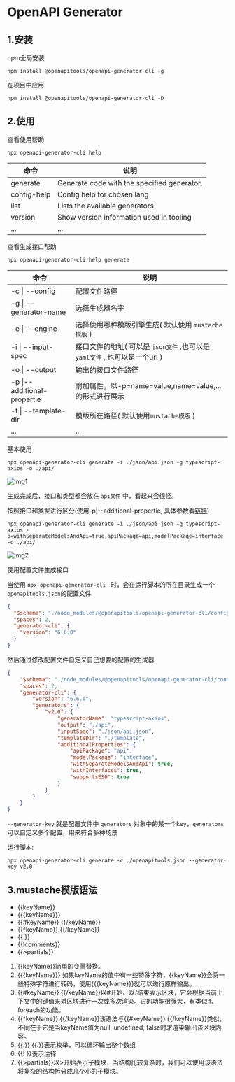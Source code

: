 # OpenAPI Generator

## 1.安装

npm全局安装

```shell
npm install @openapitools/openapi-generator-cli -g
```

在项目中应用

```shell
npm install @openapitools/openapi-generator-cli -D
```

## 2.使用

查看使用帮助

```shell
npx openapi-generator-cli help
```

| 命令        | 说明                                        |
| ----------- | ------------------------------------------- |
| generate    | Generate code with the specified generator. |
| config-help | Config help for chosen lang                 |
| list        | Lists the available generators              |
| version     | Show version information used in tooling    |
| ...         | ...                                         |

查看生成接口帮助

```shell
npx openapi-generator-cli help generate
```

| 命令                        | 说明                                                         |
| --------------------------- | ------------------------------------------------------------ |
| -c \| --config              | 配置文件路径                                                 |
| -g \| --generator-name      | 选择生成器名字                                               |
| -e \| --engine              | 选择使用哪种模版引擎生成( 默认使用 `mustache模版` )          |
| -i \| --input-spec          | 接口文件的地址( 可以是 `json文件` ,也可以是 `yaml文件` , 也可以是一个url  ) |
| -o \| --output              | 输出的接口文件路径                                           |
| -p \|--additional-propertie | 附加属性。以-p=name=value,name=value,...的形式进行展示       |
| -t \| --template-dir        | 模版所在路径( 默认使用`mustache模版` )                       |
| ...                         | ...                                                          |

基本使用

```shell
npx openapi-generator-cli generate -i ./json/api.json -g typescript-axios -o ./api/
```

<img src="./img/img1.png" alt="img1"  />

生成完成后，接口和类型都会放在 `api文件` 中，看起来会很怪。



按照接口和类型进行区分(使用-p|--additional-propertie, 具体参数看[链接](https://openapi-generator.tech/docs/generators/typescript-axios))

```shell
npx openapi-generator-cli generate -i ./json/api.json -g typescript-axios -p=withSeparateModelsAndApi=true,apiPackage=api,modelPackage=interface  -o ./api/
```

![img2](./img/img2.png)

使用配置文件生成接口

当使用 `npx openapi-generator-cli ` 时，会在运行脚本的所在目录生成一个`openapitools.json`的配置文件

```json
{
  "$schema": "./node_modules/@openapitools/openapi-generator-cli/config.schema.json",
  "spaces": 2,
  "generator-cli": {
    "version": "6.6.0"
  }
}
```

然后通过修改配置文件自定义自己想要的配置的生成器

```json
{
    "$schema": "./node_modules/@openapitools/openapi-generator-cli/config.schema.json",
    "spaces": 2,
    "generator-cli": {
        "version": "6.6.0",
        "generators": {
            "v2.0": {
                "generatorName": "typescript-axios",
                "output": "./api",
                "inputSpec": "./json/api.json",
                "templateDir": "./template",
                "additionalProperties": {
                    "apiPackage": "api",
                    "modelPackage": "interface",
                    "withSeparateModelsAndApi": true,
                    "withInterfaces": true,
                    "supportsES6": true
                }
            }
        }
    }
}

```

`--generator-key` 就是配置文件中 `generators` 对象中的某一个key，`generators`可以自定义多个配置，用来符合多种场景

运行脚本:

```shell
npx openapi-generator-cli generate -c ./openapitools.json --generator-key v2.0
```





## 3.mustache模版语法

- {{keyName}}
- {{{keyName}}}
- {{#keyName}} {{/keyName}}
- {{^keyName}} {{/keyName}}
- {{.}}
- {{!comments}}
- {{>partials}}

1. {{keyName}}简单的变量替换。
2. {{{keyName}}} 如果keyName的值中有一些特殊字符，{{keyName}}会将一些特殊字符进行转码，使用{{{keyName}}}就可以进行原样输出。
3. {{#keyName}} {{/keyName}}以#开始、以/结束表示区块，它会根据当前上下文中的键值来对区块进行一次或多次渲染。它的功能很强大，有类似if、foreach的功能。
4. {{^keyName}} {{/keyName}}该语法与{{#keyName}} {{/keyName}}类似，不同在于它是当keyName值为null, undefined, false时才渲染输出该区块内容。
5. {{.}} {{.}}表示枚举，可以循环输出整个数组
6. {{! }}表示注释
7. {{>partials}}以>开始表示子模块，当结构比较复杂时，我们可以使用该语法将复杂的结构拆分成几个小的子模块。
